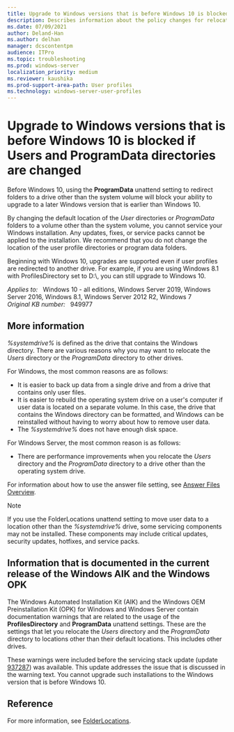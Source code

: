 ```yaml
---
title: Upgrade to Windows versions that is before Windows 10 is blocked if Users and ProgramData directories are changed
description: Describes information about the policy changes for relocation of the Users directory and ProgramData directory to a drive other than the %systemdrive% in Windows.
ms.date: 07/09/2021
author: Deland-Han
ms.author: delhan
manager: dcscontentpm
audience: ITPro
ms.topic: troubleshooting
ms.prod: windows-server
localization_priority: medium
ms.reviewer: kaushika
ms.prod-support-area-path: User profiles
ms.technology: windows-server-user-profiles
---
```

# Upgrade to Windows versions that is before Windows 10 is blocked if Users and ProgramData directories are changed

Before Windows 10, using the **ProgramData** unattend setting to redirect folders to a drive other than the system volume will block your ability to upgrade to a later Windows version that is earlier than Windows 10.

By changing the default location of the *User* directories or *ProgramData* folders to a volume other than the system volume, you cannot service your Windows installation. Any updates, fixes, or service packs cannot be applied to the installation. We recommend that you do not change the location of the user profile directories or program data folders.

Beginning with Windows 10, upgrades are supported even if user profiles are redirected to another drive. For example, if you are using Windows 8.1 with ProfilesDirectory set to D:\\, you can still upgrade to Windows 10.

_Applies to:_ &nbsp; Windows 10 - all editions, Windows Server 2019, Windows Server 2016, Windows 8.1, Windows Server 2012 R2, Windows 7  
_Original KB number:_ &nbsp; 949977

## More information

*%systemdrive%* is defined as the drive that contains the Windows directory. There are various reasons why you may want to relocate the *Users* directory or the *ProgramData* directory to other drives.

For Windows, the most common reasons are as follows:

- It is easier to back up data from a single drive and from a drive that contains only user files.
- It is easier to rebuild the operating system drive on a user's computer if user data is located on a separate volume. In this case, the drive that contains the Windows directory can be formatted, and Windows can be reinstalled without having to worry about how to remove user data.
- The *%systemdrive%* does not have enough disk space.

For Windows Server, the most common reason is as follows:

- There are performance improvements when you relocate the *Users* directory and the *ProgramData* directory to a drive other than the operating system drive.

For information about how to use the answer file setting, see [Answer Files Overview](/windows-hardware/manufacture/desktop/update-windows-settings-and-scripts-create-your-own-answer-file-sxs).

> [!NOTE]
> If you use the FolderLocations unattend setting to move user data to a location other than the *%systemdrive%* drive, some servicing components may not be installed. These components may include critical updates, security updates, hotfixes, and service packs.

## Information that is documented in the current release of the Windows AIK and the Windows OPK

The Windows Automated Installation Kit (AIK) and the Windows OEM Preinstallation Kit (OPK) for Windows and Windows Server contain documentation warnings that are related to the usage of the **ProfilesDirectory** and **ProgramData** unattend settings. These are the settings that let you relocate the *Users* directory and the *ProgramData* directory to locations other than their default locations. This includes other drives.

These warnings were included before the servicing stack update (update [937287](https://support.microsoft.com/help/937287)) was available. This update addresses the issue that is discussed in the warning text. You cannot upgrade such installations to the Windows version that is before Windows 10.

## Reference

For more information, see [FolderLocations](/windows-hardware/customize/desktop/unattend/microsoft-windows-shell-setup-folderlocations).
